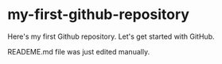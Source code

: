 # my-first-github-repository
Here's my first Github repository. Let's get started with GitHub. 

READEME.md file was just edited manually. 
